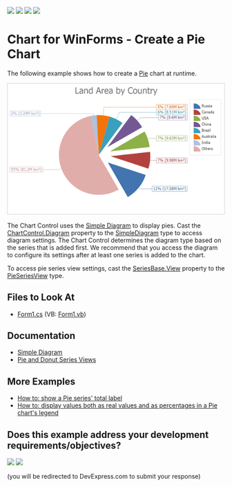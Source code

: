 <!-- default badges list -->
![](https://img.shields.io/endpoint?url=https://codecentral.devexpress.com/api/v1/VersionRange/128573550/19.1.4%2B)
[![](https://img.shields.io/badge/Open_in_DevExpress_Support_Center-FF7200?style=flat-square&logo=DevExpress&logoColor=white)](https://supportcenter.devexpress.com/ticket/details/E1189)
[![](https://img.shields.io/badge/📖_How_to_use_DevExpress_Examples-e9f6fc?style=flat-square)](https://docs.devexpress.com/GeneralInformation/403183)
[![](https://img.shields.io/badge/💬_Leave_Feedback-feecdd?style=flat-square)](#does-this-example-address-your-development-requirementsobjectives)
<!-- default badges end -->

# Chart for WinForms - Create a Pie Chart

The following example shows how to create a [Pie](https://docs.devexpress.com/WindowsForms/2978/controls-and-libraries/chart-control/series-views/2d-series-views/pie-and-donut-series-views/pie-chart) chart at runtime.

![Resulting chart](Images/resulting-chart.png)

The Chart Control uses the [Simple Diagram](https://docs.devexpress.com/WindowsForms/5906/controls-and-libraries/chart-control/diagram/simple-diagram?p=netframework) to display pies. Cast the [ChartControl.Diagram](https://docs.devexpress.com/WindowsForms/DevExpress.XtraCharts.ChartControl.Diagram?p=netframework) property to the [SimpleDiagram](https://docs.devexpress.com/CoreLibraries/DevExpress.XtraCharts.SimpleDiagram?p=netframework) type to access diagram settings. The Chart Control determines the diagram type based on the series that is added first. We recommend that you access the diagram to configure its settings after at least one series is added to the chart. 

To access pie series view settings, cast the [SeriesBase.View](https://docs.devexpress.com/CoreLibraries/DevExpress.XtraCharts.SeriesBase.View) property to the [PieSeriesView](https://docs.devexpress.com/CoreLibraries/DevExpress.XtraCharts.PieSeriesView?p=netframework) type.

## Files to Look At

* [Form1.cs](./CS/Series_PieChart/Form1.cs) (VB: [Form1.vb](./VB/Series_PieChart/Form1.vb))

## Documentation

* [Simple Diagram](https://docs.devexpress.com/WindowsForms/5906/controls-and-libraries/chart-control/diagram/simple-diagram)
* [Pie and Donut Series Views](https://docs.devexpress.com/WindowsForms/2967/controls-and-libraries/chart-control/series-views/2d-series-views/pie-and-donut-series-views)

## More Examples

* [How to: show a Pie series' total label](https://github.com/DevExpress-Examples/how-to-show-a-pie-series-total-label-t556267)
* [How to: display values both as real values and as percentages in a Pie chart's legend](https://github.com/DevExpress-Examples/how-to-display-values-both-as-real-values-and-as-percentages-in-a-pie-charts-legend-e1411)
<!-- feedback -->
## Does this example address your development requirements/objectives?

[<img src="https://www.devexpress.com/support/examples/i/yes-button.svg"/>](https://www.devexpress.com/support/examples/survey.xml?utm_source=github&utm_campaign=winforms-charts-create-a-pie-chart&~~~was_helpful=yes) [<img src="https://www.devexpress.com/support/examples/i/no-button.svg"/>](https://www.devexpress.com/support/examples/survey.xml?utm_source=github&utm_campaign=winforms-charts-create-a-pie-chart&~~~was_helpful=no)

(you will be redirected to DevExpress.com to submit your response)
<!-- feedback end -->
